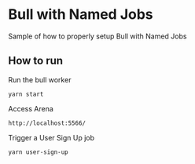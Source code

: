 # Bull with Named Jobs

Sample of how to properly setup Bull with Named Jobs

## How to run

Run the bull worker
```
yarn start
```

Access Arena

```
http://localhost:5566/
```

Trigger a User Sign Up job

```
yarn user-sign-up
```
